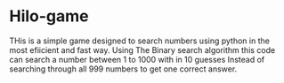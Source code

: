 # Hilo-game
THis is a simple game designed to search numbers using python in the most efiicient and fast way.
Using The Binary search algorithm this code can search a number between 1 to 1000 with in 10 guesses Instead of searching through all 999 numbers to get one correct answer.
